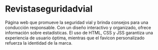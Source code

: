 # Revistaseguridadvial
Página web que promueve la seguridad vial y brinda consejos para una conducción responsable. Con un diseño interactivo y organizado, ofrece información sobre estadísticas. El uso de HTML, CSS y JSS garantiza una experiencia de usuario óptima, mientras que el favicon personalizado refuerza la identidad de la marca.

